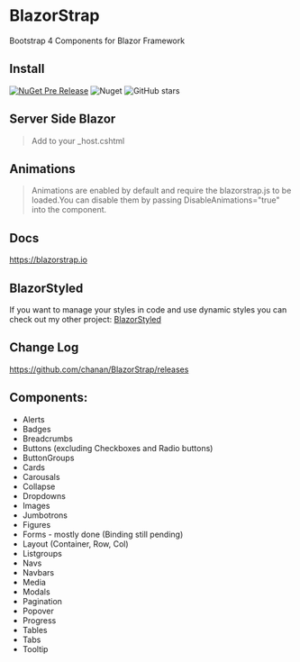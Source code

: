 # BlazorStrap

Bootstrap 4 Components for Blazor Framework

## Install

[![NuGet Pre Release](https://img.shields.io/nuget/vpre/BlazorStrap.svg)](https://www.nuget.org/packages/BlazorStrap/)
![Nuget](https://img.shields.io/nuget/dt/BlazorStrap)
![GitHub stars](https://img.shields.io/github/stars/chanan/BlazorStrap?color=orange)

## Server Side Blazor
> Add <script src="_content/BlazorStrap/blazorStrap.js"></script>  to your _host.cshtml

## Animations
> Animations are enabled by default and require the blazorstrap.js to be loaded.You can disable them by passing DisableAnimations="true" into the component.

## Docs
https://blazorstrap.io

## BlazorStyled

If you want to manage your styles in code and use dynamic styles you can check out my other project: [BlazorStyled](https://chanan.github.io/BlazorStyled)

## Change Log
https://github.com/chanan/BlazorStrap/releases

## Components:
* Alerts
* Badges
* Breadcrumbs
* Buttons (excluding Checkboxes and Radio buttons)
* ButtonGroups
* Cards
* Carousals
* Collapse
* Dropdowns
* Images
* Jumbotrons
* Figures
* Forms - mostly done (Binding still pending)
* Layout (Container, Row, Col)
* Listgroups
* Navs
* Navbars
* Media
* Modals
* Pagination
* Popover
* Progress
* Tables
* Tabs
* Tooltip
